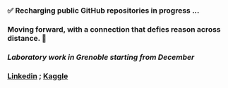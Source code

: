 ### ✅ Recharging public GitHub repositories in progress ...

### Moving forward, with a connection that defies reason across distance. 🤔
### *Laboratory work in Grenoble starting from December*

### [Linkedin](https://www.linkedin.com/in/yanncauchepin) ; [Kaggle](https://www.kaggle.com/yanncauchepin)
